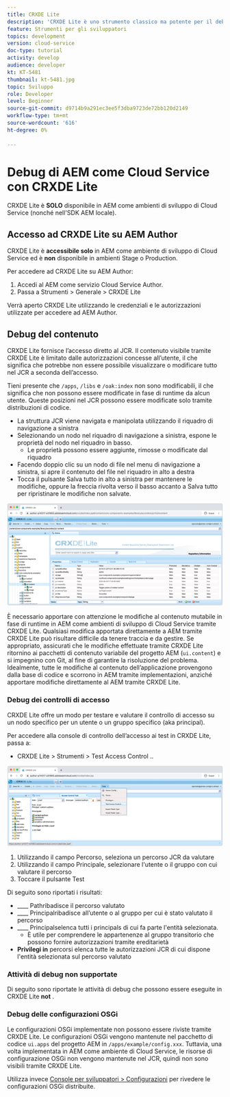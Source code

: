 ```yaml
---
title: CRXDE Lite
description: 'CRXDE Lite è uno strumento classico ma potente per il debug di AEM come ambienti per sviluppatori di Cloud Service. CRXDE Lite fornisce una suite di funzionalità che facilita il debug dall’ispezione di tutte le risorse e proprietà, dalla manipolazione delle parti modificabili del JCR e dalle indagini sulle autorizzazioni. '
feature: Strumenti per gli sviluppatori
topics: development
version: cloud-service
doc-type: tutorial
activity: develop
audience: developer
kt: KT-5481
thumbnail: kt-5481.jpg
topic: Sviluppo
role: Developer
level: Beginner
source-git-commit: d9714b9a291ec3ee5f3dba9723de72bb120d2149
workflow-type: tm+mt
source-wordcount: '616'
ht-degree: 0%

---
```



# Debug di AEM come Cloud Service con CRXDE Lite

CRXDE Lite è __SOLO__ disponibile in AEM come ambienti di sviluppo di Cloud Service (nonché nell&#39;SDK AEM locale).

## Accesso ad CRXDE Lite su AEM Author

CRXDE Lite è __accessibile solo__ in AEM come ambiente di sviluppo di Cloud Service ed è __non__ disponibile in ambienti Stage o Production.

Per accedere ad CRXDE Lite su AEM Author:

1. Accedi al AEM come servizio Cloud Service Author.
1. Passa a Strumenti > Generale > CRXDE Lite

Verrà aperto CRXDE Lite utilizzando le credenziali e le autorizzazioni utilizzate per accedere ad AEM Author.

## Debug del contenuto

CRXDE Lite fornisce l’accesso diretto al JCR. Il contenuto visibile tramite CRXDE Lite è limitato dalle autorizzazioni concesse all’utente, il che significa che potrebbe non essere possibile visualizzare o modificare tutto nel JCR a seconda dell’accesso.

Tieni presente che `/apps`, `/libs` e `/oak:index` non sono modificabili, il che significa che non possono essere modificate in fase di runtime da alcun utente. Queste posizioni nel JCR possono essere modificate solo tramite distribuzioni di codice.

+ La struttura JCR viene navigata e manipolata utilizzando il riquadro di navigazione a sinistra
+ Selezionando un nodo nel riquadro di navigazione a sinistra, espone le proprietà del nodo nel riquadro in basso.
   + Le proprietà possono essere aggiunte, rimosse o modificate dal riquadro
+ Facendo doppio clic su un nodo di file nel menu di navigazione a sinistra, si apre il contenuto del file nel riquadro in alto a destra
+ Tocca il pulsante Salva tutto in alto a sinistra per mantenere le modifiche, oppure la freccia rivolta verso il basso accanto a Salva tutto per ripristinare le modifiche non salvate.

![CRXDE Lite - Debug del contenuto](./assets/crxde-lite/debugging-content.png)

È necessario apportare con attenzione le modifiche al contenuto mutabile in fase di runtime in AEM come ambienti di sviluppo di Cloud Service tramite CRXDE Lite.
Qualsiasi modifica apportata direttamente a AEM tramite CRXDE Lite può risultare difficile da tenere traccia e da gestire. Se appropriato, assicurati che le modifiche effettuate tramite CRXDE Lite ritornino ai pacchetti di contenuto variabile del progetto AEM (`ui.content`) e si impegnino con Git, al fine di garantire la risoluzione del problema. Idealmente, tutte le modifiche al contenuto dell’applicazione provengono dalla base di codice e scorrono in AEM tramite implementazioni, anziché apportare modifiche direttamente al AEM tramite CRXDE Lite.

### Debug dei controlli di accesso

CRXDE Lite offre un modo per testare e valutare il controllo di accesso su un nodo specifico per un utente o un gruppo specifico (aka principal).

Per accedere alla console di controllo dell’accesso ai test in CRXDE Lite, passa a:

+ CRXDE Lite > Strumenti > Test Access Control ..

![CRXDE Lite - Controllo dell&#39;accesso ai test](./assets/crxde-lite/permissions__test-access-control.png)

1. Utilizzando il campo Percorso, seleziona un percorso JCR da valutare
1. Utilizzando il campo Principale, selezionare l&#39;utente o il gruppo con cui valutare il percorso
1. Toccare il pulsante Test

Di seguito sono riportati i risultati:

+ ____ Pathribadisce il percorso valutato
+ ____ Principalribadisce all’utente o al gruppo per cui è stato valutato il percorso
+ ____ Principalselenca tutti i principals di cui fa parte l&#39;entità selezionata.
   + È utile per comprendere le appartenenze al gruppo transitorio che possono fornire autorizzazioni tramite ereditarietà
+ __Privilegi in__ percorsi elenca tutte le autorizzazioni JCR di cui dispone l&#39;entità selezionata sul percorso valutato

### Attività di debug non supportate

Di seguito sono riportate le attività di debug che possono essere eseguite in CRXDE Lite __not__ .

### Debug delle configurazioni OSGi

Le configurazioni OSGi implementate non possono essere riviste tramite CRXDE Lite. Le configurazioni OSGi vengono mantenute nel pacchetto di codice `ui.apps` del progetto AEM in `/apps/example/config.xxx`. Tuttavia, una volta implementata in AEM come ambiente di Cloud Service, le risorse di configurazione OSGi non vengono mantenute nel JCR, quindi non sono visibili tramite CRXDE Lite.

Utilizza invece [Console per sviluppatori > Configurazioni](./developer-console.md#configurations) per rivedere le configurazioni OSGi distribuite.
